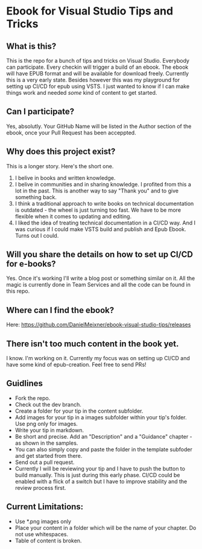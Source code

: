 # Ebook for Visual Studio Tips and Tricks




## What is this?
This is the repo for a bunch of tips and tricks on Visual Studio. Everybody can participate.
Every checkin will trigger a build of an ebook. The ebook will have EPUB format and will be available for download freely.
Currently this is a very early state.
Besides however this was my playground for setting up CI/CD for epub using VSTS. I just wanted to know if I can make things work and needed *some* kind of content to get started.

## Can I participate?
Yes, absolutly. Your GitHub Name will be listed in the Author section of the ebook, once your Pull Request has been acceppted.

## Why does this project exist?
This is a longer story. Here's the short one.
1. I belive in books and written knowledge.
2. I belive in communities and in sharing knowledge. I profited from this a lot in the past. This is another way to say "Thank you" and to give something back.
3. I think a traditional approach to write books on technical documentation is outdated - the wheel is just turning too fast. We have to be more flexible when it comes to updating and editing.
4. I liked the idea of treating technical documentation in a CI/CD way. And I was curious if I could make VSTS build and publish and Epub Ebook. Turns out I could.

## Will you share the details on how to set up CI/CD for e-books?
Yes. Once it's working I'll write a blog post or something similar on it. All the magic is currently done in Team Services and all the code can be found in this repo.

## Where can I find the ebook?
Here: https://github.com/DanielMeixner/ebook-visual-studio-tips/releases

## There isn't too much content in the book yet.
I know. 
I'm working on it. Currently my focus was on setting up CI/CD and have some kind of epub-creation. Feel free to send PRs!

## Guidlines
* Fork the repo.
* Check out the dev branch.
* Create a folder for your tip in the content subfolder. 
* Add images for your tip in a images subfolder within your tip's folder. Use png only for images.
* Write your tip in markdown.
* Be short and precise. Add an "Description" and a "Guidance" chapter - as shown in the samples.
* You can also simply copy and paste the folder in the template subfoder and get started from there.
* Send out a pull request.
* Currently I will be reviewing your tip and I have to push the button to build manually. This is just during this early phase. CI/CD could be enabled with a flick of a switch but I have to improve stability and the review process first.

## Current Limitations: 
* Use *.png images only
* Place your content in a folder which will be the name of your chapter. Do not use whitespaces.
* Table of content is broken.



